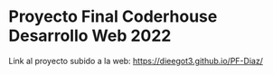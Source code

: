 # Proyecto Final Coderhouse Desarrollo Web 2022

Link al proyecto subido a la web: 
https://dieegot3.github.io/PF-Diaz/
